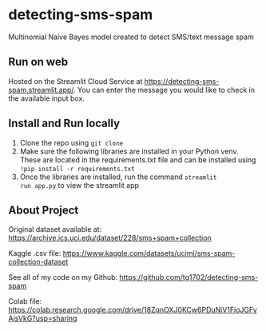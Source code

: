 # detecting-sms-spam
Multinomial Naive Bayes model created to detect SMS/text message spam

## Run on web
Hosted on the Streamlit Cloud Service at https://detecting-sms-spam.streamlit.app/. 
You can enter the message you would like to check in the available input box.

## Install and Run locally
1. Clone the repo using <code>git clone</code>
2. Make sure the following libraries are installed in your Python venv. These are located in the requirements.txt file and can be installed using<br>
   <code>!pip install -r requirements.txt </code>
4. Once the libraries are installed, run the command <code>streamlit run app.py</code> to view the streamlit app
   
## About Project
Original dataset available at: https://archive.ics.uci.edu/dataset/228/sms+spam+collection

Kaggle .csv file: https://www.kaggle.com/datasets/uciml/sms-spam-collection-dataset

See all of my code on my Github: https://github.com/tg1702/detecting-sms-spam

Colab file: https://colab.research.google.com/drive/18ZqnOXJ0KCw6PDuNiV1FioJGFyAjsVkG?usp=sharing
